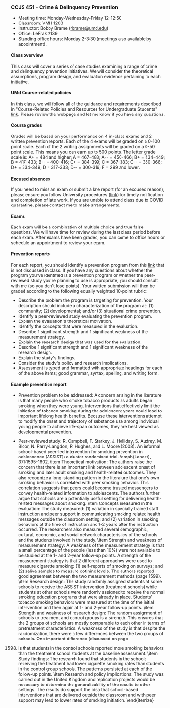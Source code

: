 ### CCJS 451 - Crime &amp; Delinquency Prevention

* Meeting time: Monday-Wednesday-Friday 12-12:50
* Classroom: VMH 1203
* Instructor: Bobby Brame (rbrame@umd.edu)
* Office: LeFrak 2139
* Standing office hours: Monday 2-3:30 (meetings also available by appointment).

#### Class overview 

This class will cover a series of case studies examining a range of crime and delinquency prevention initiatives. We will consider the theoretical assumptions, program design, and evaluation evidence pertaining to each initiative.

#### UMd Course-related policies 

In this class, we will follow all of the guidance and requirements described in "Course-Related Policies and Resources for Undergraduate Students" [link](https://www.ugst.umd.edu/courserelatedpolicies.html). Please review the webpage and let me know if you have any questions. 

#### Course grades

Grades will be based on your performance on 4 in-class exams and 2 written prevention reports. Each of the 4 exams will be graded on a 0-100 point scale. Each of the 2 writing assignments will be graded on a 0-50 point scale. This means you can earn up to 500 points. The letter grade scale is: A+ = 484 and higher; A = 467-483; A-- = 450-466; B+ = 434-449; B = 417-433; B-- = 400-416; C+ = 384-399; C = 367-383; C-- = 350-366; D+ = 334-349; D = 317-333; D-- = 300-316; 
F = 299 and lower.

#### Excused absences

If you need to miss an exam or submit a late report (for an excused reason), please ensure you follow University procedures ([link](https://policies.umd.edu/assets/section-v/V-100G.pdf)) for timely notification and completion of late work. If you are unable to attend class due to COVID quarantine, please contact me to make arrangements.

#### Exams

Each exam will be a combination of multiple choice and true false questions. We will have time for review during the last class period before each exam. After exams have been graded, you can come to office hours or schedule an appointment to review your exam.

#### Prevention reports

For each report, you should identify a prevention program from this [link](https://crimesolutions.ojp.gov/programs-practices) that is not discussed in class. If you have any questions about whether the program you've identified is a prevention program or whether the peer-reviewed study you're planning to use is appropriate, you should consult with me (so you don't lose points). Your written submission will then be graded according to the following equally weighted 10-point rubric: 

* Describe the problem the program is targeting for prevention. Your description should include a characterization of the program as: (1) community; (2) developmental; and/or (3) situational crime prevention.
* Identify a peer-reviewed study evaluating the prevention program.
* Explain the evaluation's theoretical motivation.
* Identify the concepts that were measured in the evaluation.
* Describe 1 significant strength and 1 significant weakness of the measurement strategy.
* Explain the research design that was used for the evaluation.
* Describe 1 significant strength and 1 significant weakness of the research design.
* Explain the study's findings.
* Consider the study's policy and research implications.
* Assessment is typed and formatted with appropriate headings for each of the above items; good grammar, syntax, spelling, and writing form.

#### Example prevention report

* Prevention problem to be addressed: A concern arising in the literature is that many people who smoke tobacco products as adults began smoking when
they were young. Interventions that effectively limit the initiation of tobacco smoking during the adolescent years could lead to important lifelong health benefits. Because these interventions attempt to modify the onset and trajectory of substance use among individual young people to achieve life-span outcomes, they are best viewed as developmental prevention.

* Peer-reviewed study: R. Campbell, F. Starkey, J. Holliday, S. Audrey, M. Bloor, N. Parry-Langdon, R. Hughes, and L. Moore (2008).  An 
informal school-based peer-led intervention for smoking prevention in
adolescence (ASSIST): a cluster randomised trial. \emph{Lancet}, 
371:1595-1602.
\item
Theoretical motivation: The authors raise the concern that there is 
an important link between adolescent onset of smoking and later adult 
smoking and health-related outcomes. They also recognize a long-standing
pattern in the literature that one's own smoking behavior is correlated
with peer smoking behavior. This correlation suggests that peers could 
become trusted messengers to convey health-related information to 
adolescents. The authors further argue that schools are a potentially
useful setting for delivering health-related messages about smoking. 
\item
Concepts measured in the evaluation: The study measured: (1) variation in
specially trained staff instruction and peer support in communicating
smoking related health messages outside the classroom setting; and 
(2) variation in smoking behaviors at the time of instruction and 
1-2 years after the instruction occurred. The researchers also measured 
several demographic, cultural, economic, and social network characteristics 
of the schools and the students involved in the study.
\item
Strength and weakness of measurement strategy: A weakness of the 
measurement strategy is that a small percentage of the people (less
than 10\%) were not available to be studied at the 1- and 2-year
follow-up points. A strength of the measurement strategy is that 2
different approaches were used to measure cigarette smoking: (1) 
self-reports of smoking on surveys; and (2) saliva samples to measure
cotinine levels. The authors reported good agreement between the two
measurement methods (page 1599).
\item
Research design: The study randomly assigned students at some schools 
to receive the ASSIST intervention (treatment schools) while students
at other schools were randomly assigned to receive the normal smoking
education programs that were already in place. Students' tobacco 
smoking behaviors were measured at the time of the initial intervention
and then again at 1- and 2-year follow-up points. 
\item
Strength and weakness of research design: The random assignment of 
schools to treatment and control groups is a strength. This ensures
that the 2 groups of schools are mostly comparable to each other in 
terms of pretreatment characteristics. A weakness of the study is 
that despite the randomization, there were a few differences between
the two groups of schools. One important difference (discussed on page
1598) is that students in the control schools reported more smoking
behaviors than the treatment school students at the baseline assessment.
\item
Study findings: The research found that students in the schools
receiving the treatment had lower cigarette smoking rates than students
in the control group schools. The patterns persisted at each of the
follow-up points.
\item
Research and policy implications: The study was carried out in the
United Kingdom and replication projects would be necessary to determine
the generalizability of the results to other settings. The results do
support the idea that school-based interventions that are delivered
outside the classroom and with peer support may lead to lower rates of
smoking initiation. 
\end{itemize}
